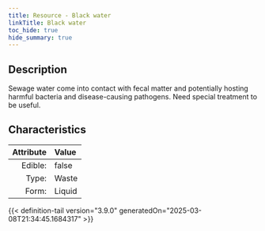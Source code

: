 ```yaml
---
title: Resource - Black water
linkTitle: Black water
toc_hide: true
hide_summary: true
---
```

<!-- This is generated by the MarsSim HelpGenertor, do not edit. -->

## Description
Sewage water come into contact with fecal matter and potentially hosting harmful bacteria and disease-causing pathogens.&#10;&#9;&#9;Need special treatment to be useful.

## Characteristics

| Attribute      | Value |
|--------:|:------|
|Edible:|false|
|Type:|Waste|
|Form:|Liquid|
 



    


{{< definition-tail version="3.9.0" generatedOn="2025-03-08T21:34:45.1684317" >}}


